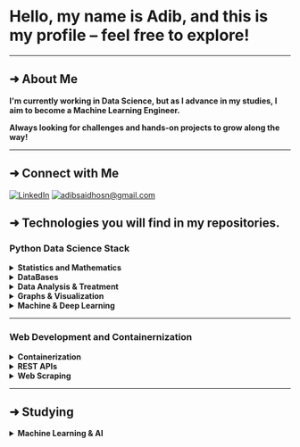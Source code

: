# Hello, my name is Adib, and this is my profile – feel free to explore!

---

## ➜ About Me  

**I'm currently working in Data Science, but as I advance in my studies, I aim to become a Machine Learning Engineer.**  

**Always looking for challenges and hands-on projects to grow along the way!**

---
## ➜ Connect with Me


[![LinkedIn](https://img.shields.io/badge/LinkedIn-%230077B5.svg?style=for-the-badge&logo=linkedin&logoColor=white)](https://www.linkedin.com/in/adibhosn/)  [![adibsaidhosn@gmail.com](https://img.shields.io/badge/adibsaidhosn@gmail.com-D14836.svg?style=for-the-badge&logo=gmail&logoColor=white)](mailto:adibsaidhosn@gmail.com)


## ➜ Technologies you will find in my repositories.

### Python Data Science Stack

<details>
  <summary><b>Statistics and Mathematics</b></summary>

  ![SymPy](https://img.shields.io/badge/SymPy-3B5526?style=for-the-badge&logo=sympy&logoColor=white)  
  ![NumPy](https://img.shields.io/badge/NumPy-013243?style=for-the-badge&logo=numpy&logoColor=white)  
  ![SciPy](https://img.shields.io/badge/SciPy-8CAAE6?style=for-the-badge&logo=scipy&logoColor=white)

</details>

<details>
  <summary><b>DataBases</b></summary>

  ![MongoDB](https://img.shields.io/badge/MongoDB-4EA94B?style=for-the-badge&logo=mongodb&logoColor=white)
  ![PostgreSQL](https://img.shields.io/badge/PostgreSQL-336791?style=for-the-badge&logo=postgresql&logoColor=white)
</details>

<details>
  <summary><b>Data Analysis & Treatment</b></summary>

  ![Pandas](https://img.shields.io/badge/Pandas-150458?style=for-the-badge&logo=pandas&logoColor=white)
  ![PySpark](https://img.shields.io/badge/PySpark-E25A1C?style=for-the-badge&logo=apachespark&logoColor=white)
  ![GeoPandas](https://img.shields.io/badge/GeoPandas-008060?style=for-the-badge&logo=geopandas&logoColor=white)

</details>

<details>
  <summary><b>Graphs & Visualization</b></summary>

  ![Matplotlib](https://img.shields.io/badge/Matplotlib-006400?style=for-the-badge&logo=matplotlib&logoColor=white)  
  ![Seaborn](https://img.shields.io/badge/Seaborn-3776AB?style=for-the-badge&logo=seaborn&logoColor=white)  
  ![Plotly](https://img.shields.io/badge/Plotly-3F4F75?style=for-the-badge&logo=plotly&logoColor=white)  
  ![Streamlit](https://img.shields.io/badge/Streamlit-FF4B4B?style=for-the-badge&logo=streamlit&logoColor=white)  
</details>

<details>
  <summary><b>Machine & Deep Learning</b></summary>

  ![scikit-learn](https://img.shields.io/badge/scikit--learn-F7931E?style=for-the-badge&logo=scikit-learn&logoColor=white) 
  ![TensorFlow](https://img.shields.io/badge/TensorFlow-FF6F00?style=for-the-badge&logo=tensorflow&logoColor=white)  
  ![Keras](https://img.shields.io/badge/Keras-D00000?style=for-the-badge&logo=keras&logoColor=white)  
</details>

---

### Web Development and Containernization
<details>
  <summary><b>Containerization</b></summary>

  ![Docker](https://img.shields.io/badge/Docker-2496ED?style=for-the-badge&logo=docker&logoColor=white)
</details>
<details>
  <summary><b>REST APIs</b></summary>

  ![FastAPI](https://img.shields.io/badge/FastAPI-009688?style=for-the-badge&logo=fastapi&logoColor=white)  
  ![Flask](https://img.shields.io/badge/Flask-000000?style=for-the-badge&logo=flask&logoColor=white)
</details>

<details>
  <summary><b>Web Scraping</b></summary>

 ![Beautiful Soup](https://img.shields.io/badge/Beautiful%20Soup-4B0082?style=for-the-badge&logo=BeautifulSoup&logoColor=white)
</details>

---

## ➜ Studying

<details>
  <summary><b>Machine Learning & AI</b></summary>

  ![PyTorch](https://img.shields.io/badge/PyTorch-EE4C2C?style=for-the-badge&logo=pytorch&logoColor=white)
  ![HuggingFace](https://img.shields.io/badge/HuggingFace-FFD21F?style=for-the-badge&logo=huggingface&logoColor=black)
  ![LangChain](https://img.shields.io/badge/LangChain-000000?style=for-the-badge&logo=langchain&logoColor=white)
  ![CrewAI](https://img.shields.io/badge/crew.ai-0A0A23?style=for-the-badge&logo=crewAI&logoColor=white)
  ![PydanticAI](https://img.shields.io/badge/Pydantic-158CBA?style=for-the-badge&logo=pydantic&logoColor=white)
  ![MCP](https://img.shields.io/badge/MCP-123456?style=for-the-badge&logo=MCP&logoColor=white)
</details>


